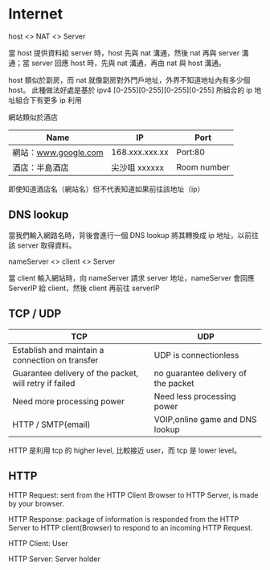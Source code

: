 # Internet

host <> NAT <> Server

當 host 提供資料給 server 時，host 先與 nat 溝通，然後 nat 再與 server 溝通；當 server 回應 host 時，先與 nat 溝通，再由 nat 與 host 溝通。

host 類似於劏房，而 nat 就像劏房對外門戶地址，外界不知道地址內有多少個 host。
此種做法好處是基於 ipv4 [0-255][0-255][0-255][0-255] 所組合的 ip 地址組合下有更多 ip 利用

網站類似於酒店

| Name                 | IP             | Port        |
| -------------------- | -------------- | ----------- |
| 網站：www.google.com | 168.xxx.xxx.xx | Port:80     |
| 酒店：半島酒店       | 尖沙咀 xxxxxx  | Room number |

即使知道酒店名（網站名）但不代表知道如果前往該地址（ip）

## DNS lookup

當我們輸入網路名時，背後會進行一個 DNS lookup 將其轉換成 ip 地址，以前往該 server 取得資料。

nameServer <> client <> Server

當 client 輸入網站時，向 nameServer 請求 server 地址，nameServer 會回應 ServerIP 給 client，然後 client 再前往 serverIP

## TCP / UDP

| TCP                                                    | UDP                                 |
| ------------------------------------------------------ | ----------------------------------- |
| Establish and maintain a connection on transfer        | UDP is connectionless               |
| Guarantee delivery of the packet, will retry if failed | no guarantee delivery of the packet |
| Need more processing power                             | Need less processing power          |
| HTTP / SMTP(email)                                     | VOIP,online game and DNS lookup     |

HTTP 是利用 tcp 的 higher level, 比較接近 user，而 tcp 是 lower level。

## HTTP

HTTP Request:
sent from the HTTP Client Browser to HTTP Server, is made by your browser.

HTTP Response:
package of information is responded from the HTTP Server to HTTP client(Browser) to respond to an incoming HTTP Request.

HTTP Client:
User

HTTP Server:
Server holder

